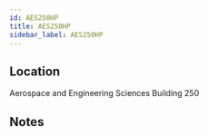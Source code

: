 ```yaml
---
id: AES250HP
title: AES250HP
sidebar_label: AES250HP
---
```


## Location
Aerospace and Engineering Sciences Building 250

## Notes

